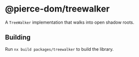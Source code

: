 # @pierce-dom/treewalker

A `TreeWalker` implementation that walks into open shadow roots.

## Building

Run `nx build packages/treewalker` to build the library.
